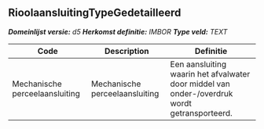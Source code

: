 ﻿## RioolaansluitingTypeGedetailleerd

*__Domeinlijst versie:__ d5*
*__Herkomst definitie:__ IMBOR*
*__Type veld:__ TEXT*

|__Code__ |__Description__ |__Definitie__	|
|	---	|	---	|   ---	| 
| Mechanische perceelaansluiting | Mechanische perceelaansluiting | Een aansluiting waarin het afvalwater door middel van onder-/overdruk wordt getransporteerd. |
